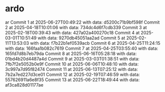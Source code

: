 # ardo
ar
Commit 1 at 2025-06-27T00:49:22 with data: d5200c71b9bf598f
Commit 2 at 2025-04-18T10:01:06 with data: 734dc4d6f7cdb339
Commit 3 at 2025-02-18T00:39:43 with data: 427a02a400270c18
Commit 4 at 2025-03-01T10:51:49 with data: 9270db45051aa2ad
Commit 5 at 2025-02-11T13:53:03 with data: f7b22b1ef0539acb
Commit 6 at 2025-04-25T11:24:15 with data: 166faa1b082c7619
Commit 7 at 2025-04-25T03:55:40 with data: 165fd7d8b7eb79da
Commit 8 at 2025-06-16T05:28:18 with data: 01bd4b20d4487a4d
Commit 9 at 2025-03-03T01:38:51 with data: 7fb7f2e5052b0e9f
Commit 10 at 2025-06-06T10:48:10 with data: 3c997a7d95f82474
Commit 11 at 2025-06-13T07:25:12 with data: 7b2a7ed227d3ce01
Commit 12 at 2025-02-19T07:46:59 with data: 557626911a6e8f35
Commit 13 at 2025-06-22T18:49:44 with data: af3ca828d01177ae
